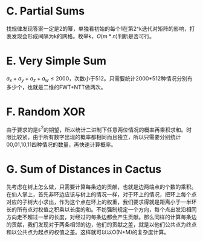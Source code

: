﻿# C. Partial Sums
找规律发现答案一定是2的幂，单独看初始的每个1在第2^k迭代对矩阵的影响，打表发现会形成间隔为k的网格。枚举k，$O(m*n)$判断是否可行。
# E. Very Simple Sum
$a_x+a_y+a_z+a_w \leq 2000$，次数小于512。只需要统计2000*512种情况分别有多少个，也就是二维的FWT+NTT做两次。
# F. Random XOR
由于要求的是$s^2$的期望，所以统计二进制下任意两位情况的概率再乘积求和。时限比较紧，由于所有数字出现的概率都相同而且独立，所以只需要分别统计00,01,10,11四种情况的数量，再快速计算概率。
# G. Sum of Distances in Cactus
先考虑在树上怎么做，只需要计算每条边的贡献，也就是边两端点的个数的乘积。在仙人掌上，首先非环边应该与树上的情况一样，对于环上的情况，把环上每个点对应的子树大小求出，作为这个点在环上的权重，我们要求得就是距离小于一半环长的所有点对权值之积乘以长度的和。不妨强制规定一个方向，每个点出发沿相同方向走不超过一半的长度，对经过的每条边都会产生贡献。那么同样的计算每条边的贡献，我们发现对于两条相邻的边，他们的贡献之差，就是以他们公共点为终点和以公共点为起点的权值之差。这样就可以以O(N+M)的复杂度计算。